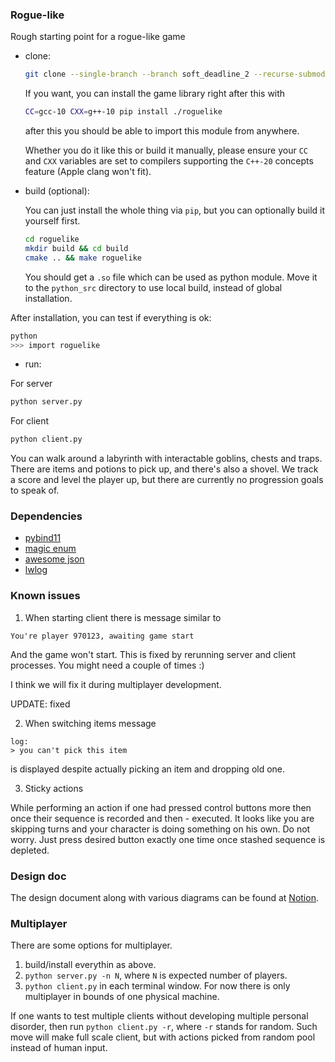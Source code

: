 ### Rogue-like 
Rough starting point for a rogue-like game
- clone:
  ```bash
  git clone --single-branch --branch soft_deadline_2 --recurse-submodules https://github.com/FrogOfJuly/roguelike.git
  ```
  If you want, you can install the game library right after this with
  ```bash
  CC=gcc-10 CXX=g++-10 pip install ./roguelike
  ```
  after this you should be able to import this module from anywhere.

  
  Whether you do it like this or build it manually, please ensure your `CC` and `CXX` variables are set
  to compilers supporting the `C++-20` concepts feature (Apple clang won't fit).
- build (optional):
  
  You can just install the whole thing via `pip`, but you can optionally build it yourself first.
   ```bash
   cd roguelike 
   mkdir build && cd build
   cmake .. && make roguelike
  ```
  You should get a ``.so`` file which can be used as python module.
  Move it to the `python_src` directory to use local build, instead of global installation.

After installation, you can test if everything is ok:

```bash
python
>>> import roguelike
```

- run:

For server
```bash
python server.py
```

For client
```bash
python client.py
```

You can walk around a labyrinth with interactable goblins, chests and traps.
There are items and potions to pick up, and there's also a shovel.
We track a score and level the player up, but there are currently no progression goals to speak of. 

### Dependencies

 - [pybind11](https://github.com/pybind/pybind11)
 - [magic enum](https://github.com/Neargye/magic_enum)
 - [awesome json](https://github.com/nlohmann/json)
 - [lwlog](https://github.com/Akagi201/lwlog)


### Known issues

1. When starting client there is message similar to

```
You're player 970123, awaiting game start
```

And the game won't start. This is fixed by rerunning server and client processes.
You might need a couple of times :)

I think we will fix it during multiplayer development. 

UPDATE: fixed


 2. When switching items message

```
log:
> you can't pick this item 
```
is displayed despite actually picking an item and dropping old one. 

 3. Sticky actions

While performing an action if one had pressed control buttons more then once their sequence is recorded and
    then - executed. It looks like you are skipping turns and your character is doing something
on his own. Do not worry. Just press desired button exactly one time once stashed sequence is depleted. 


### Design doc

The design document along with various diagrams can be found at 
[Notion](https://www.notion.so/c751085ebb244bcf8942cf17ddce652b).

### Multiplayer

There are some options for multiplayer. 
  1. build/install everythin as above.
  2. `python server.py -n N`, where `N` is expected number of players.
  3. `python client.py` in each terminal window. For now there is only multiplayer in bounds of one physical machine.

If one wants to test multiple clients without developing multiple personal disorder, then 
run `python client.py -r`, where `-r` stands for random. Such move will make full scale client, but with actions
picked from random pool instead of human input.
